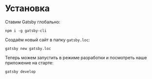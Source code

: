 # Установка

Ставим Gatsby глобально:

```
npm i -g gatsby-cli
```

Создаём новый сайт в папку `gatsby.loc`:

```
gatsby new gatsby.loc
```

Теперь можем запустить в режиме разработки и посмотреть наше приложение на старте:

```
gatsby develop
```